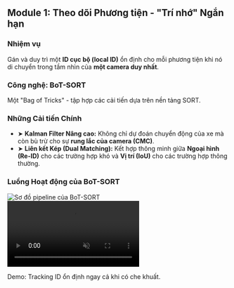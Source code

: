 <!--
  Bố cục slide này là 2 cột:
  - Cột trái: Trình bày nhiệm vụ, công nghệ và các cải tiến chính.
  - Cột phải: Một sơ đồ pipeline động của BoT-SORT và một video demo ngắn.
-->
<section 
  data-background-image="/images/backgrounds/agenda-bg.png" 
  data-background-opacity="1"
  class="h-full"
>
  <div class="w-full h-full flex flex-col justify-center items-center text-white">
    <h2 class="!text-5xl mb-16 text-center font-bold drop-shadow-lg">Module 1: Theo dõi Phương tiện - <strong class="!text-tech-highlight">"Trí nhớ" Ngắn hạn</strong></h2>
    <div class="grid grid-cols-5 gap-12 w-full max-w-7xl mx-auto items-start">
      <!-- CỘT TRÁI: PHÂN TÍCH -->
      <div class="col-span-2 flex flex-col space-y-8 text-2xl bg-black/60 p-8 rounded-xl shadow-xl border border-tech-subtle/40">
        <div class="fragment" data-fragment-index="1">
          <h3 class="!text-3xl !text-tech-highlight mb-3 font-semibold drop-shadow">Nhiệm vụ</h3>
          <p class="text-tech-subtle font-medium drop-shadow">Gán và duy trì một <strong class="!text-white">ID cục bộ (local ID)</strong> ổn định cho mỗi phương tiện khi nó di chuyển trong tầm nhìn của <strong class="!text-white">một camera duy nhất</strong>.</p>
        </div>
        <div class="fragment" data-fragment-index="2">
          <h3 class="!text-3xl !text-tech-highlight mb-3 font-semibold drop-shadow">Công nghệ: BoT-SORT</h3>
          <p class="text-tech-subtle font-medium drop-shadow">Một "Bag of Tricks" - tập hợp các cải tiến dựa trên nền tảng SORT.</p>
        </div>
        <div class="fragment" data-fragment-index="4">
          <h3 class="!text-3xl !text-tech-highlight mb-3 font-semibold drop-shadow">Những Cải tiến Chính</h3>
          <ul class="space-y-4 text-xl">
            <li class="flex items-start">
              <span class="text-tech-highlight font-bold mr-3 mt-1">&#10148;</span>
              <span><strong>Kalman Filter Nâng cao:</strong> Không chỉ dự đoán chuyển động của xe mà còn bù trừ cho sự <strong class="!text-white">rung lắc của camera (CMC)</strong>.</span>
            </li>
            <li class="flex items-start">
              <span class="text-tech-highlight font-bold mr-3 mt-1">&#10148;</span>
              <span><strong>Liên kết Kép (Dual Matching):</strong> Kết hợp thông minh giữa <strong class="!text-white">Ngoại hình (Re-ID)</strong> cho các trường hợp khó và <strong class="!text-white">Vị trí (IoU)</strong> cho các trường hợp thông thường.</span>
            </li>
          </ul>
        </div>
      </div>
      <!-- CỘT PHẢI: SƠ ĐỒ VÀ DEMO -->
      <div class="col-span-3 flex flex-col gap-8">
        <div class="fragment bg-tech-card/80 p-6 rounded-lg border border-tech-subtle/30 shadow-2xl" data-fragment-index="3">
          <h3 class="!text-2xl text-center !text-tech-highlight mb-4 font-semibold drop-shadow">Luồng Hoạt động của BoT-SORT</h3>
          <img 
            src="images/botsort-pipeline.png" 
            alt="Sơ đồ pipeline của BoT-SORT"
            class="rounded-md shadow-lg border border-tech-subtle/30"
          />
        </div>
        <div class="fragment mt-8" data-fragment-index="5">
          <video src="videos/single-camera-tracking-demo.mp4" autoplay loop muted class="rounded-lg shadow-2xl shadow-tech-card border border-tech-subtle/30"></video>
          <p class="text-center text-sm italic text-tech-subtle mt-2 drop-shadow">Demo: Tracking ID ổn định ngay cả khi có che khuất.</p>
        </div>
      </div>
    </div>
  </div>
</section>
